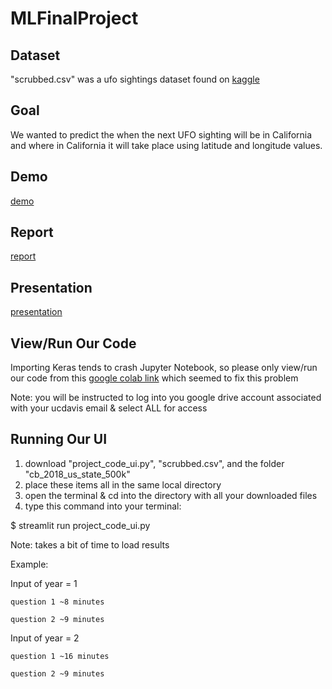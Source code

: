 # MLFinalProject

## Dataset
"scrubbed.csv" was a ufo sightings dataset found on [kaggle](https://www.kaggle.com/datasets/NUFORC/ufo-sightings)

## Goal
We wanted to predict the when the next UFO sighting will be in California and where in California it will take place using latitude and longitude values.

## Demo
[demo](https://drive.google.com/file/d/1fa86uAFri8edmpGrIdrGIFHJqRP_1g2J/view?usp=sharing)

## Report
[report](https://drive.google.com/file/d/1A0O_h9IAcrCrInyB1NY4Xnid5Ap3uaRs/view?usp=sharing)

## Presentation
[presentation](https://drive.google.com/file/d/1VNSNKo8vY-6afvXSSsd-bPOjTGC-yLZc/view?usp=sharing)

## View/Run Our Code
Importing Keras tends to crash Jupyter Notebook, so please only view/run our code from this [google colab link](https://colab.research.google.com/drive/1LkhfuaI1NOLcgpFoup_GG5OF2Zsy6dzQ?usp=sharing) which seemed to fix this problem


Note: you will be instructed to log into you google drive account associated with your ucdavis email & select ALL for access
## Running Our UI
1. download "project_code_ui.py", "scrubbed.csv", and the folder "cb_2018_us_state_500k"
2. place these items all in the same local directory
3. open the terminal & cd into the directory with all your downloaded files
4. type this command into your terminal:

  $ streamlit run project_code_ui.py

Note: takes a bit of time to load results

Example:

  Input of year = 1
  
    question 1 ~8 minutes
    
    question 2 ~9 minutes
    
  Input of year = 2
  
    question 1 ~16 minutes
    
    question 2 ~9 minutes


